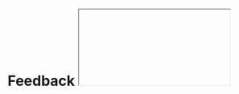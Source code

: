 # Feedback <iframe> proof-of-concept

Use `feedback.html` to open `client.html` contained in a frame.
In theory this should work even if the two pages are in different domains
as long as `X-Frame-Options` doesn't disallow frames.
